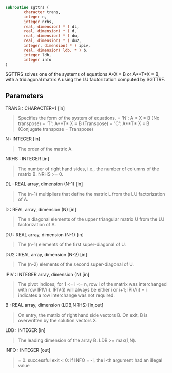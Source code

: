 ```fortran
subroutine sgttrs (
        character trans,
        integer n,
        integer nrhs,
        real, dimension( * ) dl,
        real, dimension( * ) d,
        real, dimension( * ) du,
        real, dimension( * ) du2,
        integer, dimension( * ) ipiv,
        real, dimension( ldb, * ) b,
        integer ldb,
        integer info
)
```

SGTTRS solves one of the systems of equations
A\*X = B  or  A\*\*T\*X = B,
with a tridiagonal matrix A using the LU factorization computed
by SGTTRF.

## Parameters
TRANS : CHARACTER\*1 [in]
> Specifies the form of the system of equations.
> = 'N':  A \* X = B  (No transpose)
> = 'T':  A\*\*T\* X = B  (Transpose)
> = 'C':  A\*\*T\* X = B  (Conjugate transpose = Transpose)

N : INTEGER [in]
> The order of the matrix A.

NRHS : INTEGER [in]
> The number of right hand sides, i.e., the number of columns
> of the matrix B.  NRHS >= 0.

DL : REAL array, dimension (N-1) [in]
> The (n-1) multipliers that define the matrix L from the
> LU factorization of A.

D : REAL array, dimension (N) [in]
> The n diagonal elements of the upper triangular matrix U from
> the LU factorization of A.

DU : REAL array, dimension (N-1) [in]
> The (n-1) elements of the first super-diagonal of U.

DU2 : REAL array, dimension (N-2) [in]
> The (n-2) elements of the second super-diagonal of U.

IPIV : INTEGER array, dimension (N) [in]
> The pivot indices; for 1 <= i <= n, row i of the matrix was
> interchanged with row IPIV(i).  IPIV(i) will always be either
> i or i+1; IPIV(i) = i indicates a row interchange was not
> required.

B : REAL array, dimension (LDB,NRHS) [in,out]
> On entry, the matrix of right hand side vectors B.
> On exit, B is overwritten by the solution vectors X.

LDB : INTEGER [in]
> The leading dimension of the array B.  LDB >= max(1,N).

INFO : INTEGER [out]
> = 0:  successful exit
> < 0:  if INFO = -i, the i-th argument had an illegal value
